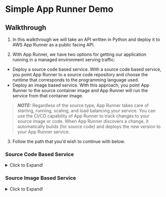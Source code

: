 # Simple App Runner Demo

## Walkthrough

1. In this walkthrough we will take an API written in Python and deploy it to AWS App Runner as a public facing API.

2. With App Runner, we have two options for getting our application running in a managed environment serving traffic:

- Deploy a source code based service. With a source code based service, you point App Runner to a source code repository and choose the runtime that corresponds to the programming language used.
- Deploy an image based service. With this approach, you point App Runner to the source container image and App Runner will run the service from that container image.

> **_NOTE:_** Regardless of the source type, App Runner takes care of starting, running, scaling, and load balancing your service. You can use the CI/CD capability of App Runner to track changes to your source image or code. When App Runner discovers a change, it automatically builds (for source code) and deploys the new version to your App Runner service.

3. Follow the path that you'd wish to continue with below.

### Source Code Based Service

<details><summary> Click to Expand! </summary>

1. Let's start by navigating to the AWS App Runner [Console](https://console.aws.amazon.com/apprunner/home).

2. Next, select "Create an App Runner service"

![App Runner Console](./images/apprunner_console.png)

3. The first step is to choose what our source will be, and how we want deployments to be triggered (manual or automatic).

![Step 1](./images/step_1.png)

4. Navigate to github and fork this [repo](https://github.com/adamjkeller/simple-apprunner-demo) as this will be the source code repository that we will deploy from.
   For more information on how to fork a repo, check out the [documentation](https://docs.github.com/en/get-started/quickstart/fork-a-repo).

5. Head back to the App Runner console, and choose `Source code repository`.

6. Next, we need to setup a connection to GitHub.
   This will allow the App Runner service to communicate with GitHub to pull down the source code.
   Click `Add new`, and follow the steps to create the connection.
   Once done, come back here and let's select the repo.

7. Under `Connect to GitHub`, do the following:

- Choose the connection that you just created
- Select the repository that you forked (simple-apprunner-demo)
- Choose main for the branch

8. The deployment settings are where we can select the deployment mechanism for our App Runner service. Once you select, click Next.

- Automatic will enable continuous deployment every time a commit is pushed to the main branch.
- Manual will require the user to trigger a deployment via the console or AWS CLI. (Note that there is a fee associated with automated deployments, please see the pricing docs for more details.)

9. Step 2 prompts us to make a decision on where we want the build configuration to live.
   We can either create it in the console, or define it in a yaml file stored in our git repository.
   The build configuration is where we specify the runtime (Java, Python, Nodejs), the build command, and finally the command to start the application.
   For this walkthrough, we will define the configuration in the console.
   Follow the steps below:

   a. Runtime: Choose `Python3`

   b. Build command: `pip install -r requirements.txt`

   c. Start command: `uvicorn --host 0.0.0.0 --port 8080 --log-level info main:app`

   d. Port: `8080`

   Alternatively, as mentioned above we can define this in a yaml file. Here's what that would look like:

   ```yaml
   version: 1.0
   runtime: python3
   build:
   commands:
     build:
       - pip install -r requirements.txt
   run:
   runtime-version: 3.8
   command: uvicorn --host 0.0.0.0 --port 8080 --log-level info main:app
   network:
     port: 8080
   ```

10. In step 3, we get to configure our service to serve our applications needs.
    While there are quite a few options here, we are only going to modify the service settings and stick with defaults for the rest.
    For service settings, do the following:

    a. Service name: `apprunner-source-code-demo`

    b. Virtual CPU & memory: Stick with the defaults

    c. Environment Variables: Click `Add environment variable`, for Key type `DEMO_ENV_VAR`, and for value type `I deployed this service using my source code!`.

    For more information on the other configuration options, see below:

    - Service settings: Set the name of the service as well as cpu/memory requirements and any environment variables to expose to the container at runtime.
    - Auto Scaling: Configure the scaling behavior of the application, this includes the number of concurrent requests to trigger auto scaling, and minimum/maximum instances to launch in response.
    - Health check: Set the thresholds and intervals for health checking the service.
    - Security:
      - Instance role: Set the IAM role to attach to our App Runner instances, which will enable the application to make AWS API calls defined in the role policies.
      - AWS KMS key: Choose either an AWS-owned key or a key that you manage in AWS KMS to encrypt the source code at rest.
    - Networking: If the service needs to communicate (egress) with services, databases, etc that reside in a VPC, you can choose `Custom VPC` and configure that connection.
    - Tags: Tag the App Runner services for cost, understanding of resources.

11. Once you've configured the service settings, scroll to the bottom of the page and click Next.
    Feel free to review the configuration, and when done click `Create & Deploy`.

12. That's it! Keep an eye on the deployment process and once it's done, navigate to the URL provided on the service overview page under `default domain` and you should see the app up and running!

![Complete](./images/service_complete.png)

13. Feel free to navigate around and review the different features for the service.
    In the console we can find the following:

##### Logs

- Event log: The event log shows all events related to your app runner service. Note that this is not where your application logs live.
- Deployment logs: The build and deployment outputs are logged here. Good for troubleshooting build issues.
- Application logs: All of the stderr/stdout logging for your application will fall under Application logs. This is where you will troubleshoot application related issues post deployment.

##### Activity

View your service activity -— a journal of operations like service creation, repository deployment, and service pause.

An App Runner service is a running version of your web application.

Things you can do here:

- See a list of service operations, their time range, and their current (or final) status.
- Find operations by entering a search term to scope down the list.
- Choose any listed operation to see or download its log.

##### Metrics

Track metrics related to the entire App Runner service (as opposed to detailed Instance metrics).

An App Runner service is a running version of your web application.

Things you can do here:

- See HTTP connection and request metrics for your web application.
- Track changes in the number of used and unused instances.
- Choose Add to dashboard or use the menu on a specific graph to go to the CloudWatch console for further analysis.

##### Configuration and Custom Domains

Configuration shows all of the current settings configured for your service. This is where you can make any changes if needed.
If you want to have a custom domain for your service (for example api.example.com), the custom domain section is where you can set this up.

</details>

### Source Image Based Service

<details><summary> Click to Expand! </summary>

1. Let's start by navigating to the AWS App Runner [Console](https://console.aws.amazon.com/apprunner/home).

2. Next, select "Create an App Runner service"

![App Runner Console](./images/apprunner_console.png)

3. The first step is to choose what our source will be, and how we want deployments to be triggered (manual or automatic).
   We have a choice of which registry we want to use as our image provider: Amazon ECR and Amazon ECR Public.
   Go ahead and select Amazon ECR Public, and in the Container image URI field, add the following:

- `public.ecr.aws/f0j5z9b5/apprunner-api-demo:4ae29eb`

- Note that we can not enable automated deployments for public images.
  If you use a private image in ECR, you need to add a service role to allow App Runner to pull the image on your behalf, and then you can choose to have automated or manual deployments.

- Click Next.

![Step 1](./images/step_1_source_image.png)

4. Since we are managing the build of the docker image outside of App Runner, we don't have to create a build configuration and will be proceeding to configuring the service.

5. In step 2, we get to configure our service to serve our applications needs.
   While there are quite a few options here, we are only going to modify the service settings and stick with defaults for the rest.
   For service settings, do the following:

   a. Service name: `apprunner-image-source-demo`

   b. Virtual CPU & memory: Stick with the defaults

   c. Environment Variables: Click `Add environment variable`, for Key type `DEMO_ENV_VAR`, and for value type `I deployed this service using a Docker image!`.

   For more information on the other configuration options, see below:

   - Service settings: Set the name of the service as well as cpu/memory requirements and any environment variables to expose to the container at runtime.
   - Auto Scaling: Configure the scaling behavior of the application, this includes the number of concurrent requests to trigger auto scaling, and minimum/maximum instances to launch in response.
   - Health check: Set the thresholds and intervals for health checking the service.
   - Security:
     - Instance role: Set the IAM role to attach to our App Runner instances, which will enable the application to make AWS API calls defined in the role policies.
     - AWS KMS key: Choose either an AWS-owned key or a key that you manage in AWS KMS to encrypt the source code at rest.
   - Networking: If the service needs to communicate (egress) with services, databases, etc that reside in a VPC, you can choose `Custom VPC` and configure that connection.
   - Tags: Tag the App Runner services for cost, understanding of resources.

6. Once you've configured the service settings, scroll to the bottom of the page and click Next.
   Feel free to review the configuration, and when done click `Create & Deploy`.

7. That's it! Keep an eye on the deployment process and once it's done, navigate to the URL provided on the service overview page under `default domain` and you should see the app up and running!

![Complete](./images/service_complete_docker.png)

13. Feel free to navigate around and review the different features for the service.
    In the console we can find the following:

##### Logs

- Event log: The event log shows all events related to your app runner service. Note that this is not where your application logs live.
- Deployment logs: The build and deployment outputs are logged here. Good for troubleshooting build issues.
- Application logs: All of the stderr/stdout logging for your application will fall under Application logs. This is where you will troubleshoot application related issues post deployment.

##### Activity

View your service activity -— a journal of operations like service creation, repository deployment, and service pause.

An App Runner service is a running version of your web application.

Things you can do here:

- See a list of service operations, their time range, and their current (or final) status.
- Find operations by entering a search term to scope down the list.
- Choose any listed operation to see or download its log.

##### Metrics

Track metrics related to the entire App Runner service (as opposed to detailed Instance metrics).

An App Runner service is a running version of your web application.

Things you can do here:

- See HTTP connection and request metrics for your web application.
- Track changes in the number of used and unused instances.
- Choose Add to dashboard or use the menu on a specific graph to go to the CloudWatch console for further analysis.

##### Configuration and Custom Domains

Configuration shows all of the current settings configured for your service. This is where you can make any changes if needed.
If you want to have a custom domain for your service (for example api.example.com), the custom domain section is where you can set this up.

</details>
